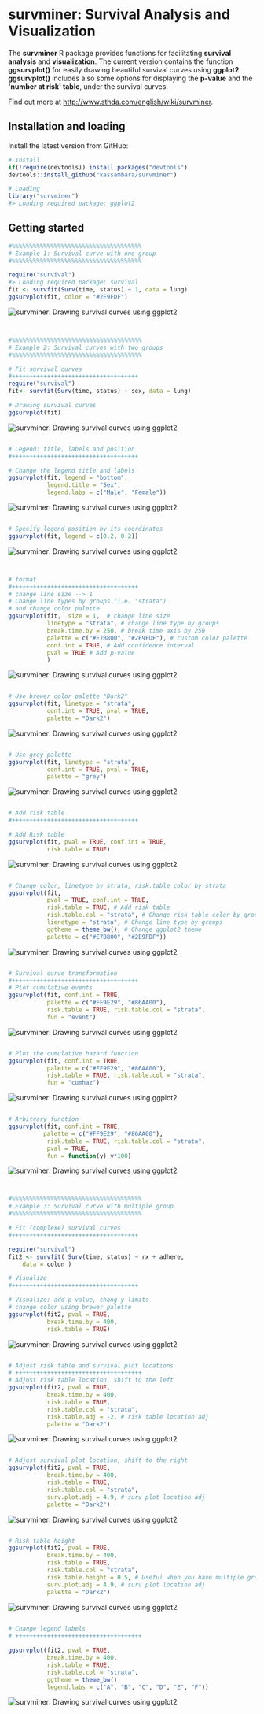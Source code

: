 <!-- README.md is generated from README.Rmd. Please edit that file -->
survminer: Survival Analysis and Visualization
==============================================

The **survminer** R package provides functions for facilitating **survival analysis** and **visualization**. The current version contains the function **ggsurvplot()** for easily drawing beautiful survival curves using **ggplot2**. **ggsurvplot()** includes also some options for displaying the **p-value** and the **'number at risk' table**, under the survival curves.

Find out more at <http://www.sthda.com/english/wiki/survminer>.

Installation and loading
------------------------

Install the latest version from GitHub:

``` r
# Install
if(!require(devtools)) install.packages("devtools")
devtools::install_github("kassambara/survminer")
```

``` r
# Loading
library("survminer")
#> Loading required package: ggplot2
```

Getting started
---------------

``` r
#%%%%%%%%%%%%%%%%%%%%%%%%%%%%%%%%%%%%%
# Example 1: Survival curve with one group
#%%%%%%%%%%%%%%%%%%%%%%%%%%%%%%%%%%%%%

require("survival")
#> Loading required package: survival
fit <- survfit(Surv(time, status) ~ 1, data = lung)
ggsurvplot(fit, color = "#2E9FDF")
```

![survminer: Drawing survival curves using ggplot2](README-ggplot2-survival-plot-1.png)

``` r


#%%%%%%%%%%%%%%%%%%%%%%%%%%%%%%%%%%%%%
# Example 2: Survival curves with two groups
#%%%%%%%%%%%%%%%%%%%%%%%%%%%%%%%%%%%%%

# Fit survival curves
#++++++++++++++++++++++++++++++++++++
require("survival")
fit<- survfit(Surv(time, status) ~ sex, data = lung)

# Drawing survival curves
ggsurvplot(fit)
```

![survminer: Drawing survival curves using ggplot2](README-ggplot2-survival-plot-2.png)

``` r

# Legend: title, labels and position
#++++++++++++++++++++++++++++++++++++

# Change the legend title and labels
ggsurvplot(fit, legend = "bottom", 
           legend.title = "Sex",
           legend.labs = c("Male", "Female"))
```

![survminer: Drawing survival curves using ggplot2](README-ggplot2-survival-plot-3.png)

``` r

# Specify legend position by its coordinates
ggsurvplot(fit, legend = c(0.2, 0.2))
```

![survminer: Drawing survival curves using ggplot2](README-ggplot2-survival-plot-4.png)

``` r


# format
#++++++++++++++++++++++++++++++++++++
# change line size --> 1
# Change line types by groups (i.e. "strata")
# and change color palette
ggsurvplot(fit,  size = 1,  # change line size
           linetype = "strata", # change line type by groups
           break.time.by = 250, # break time axis by 250
           palette = c("#E7B800", "#2E9FDF"), # custom color palette
           conf.int = TRUE, # Add confidence interval
           pval = TRUE # Add p-value
           )
```

![survminer: Drawing survival curves using ggplot2](README-ggplot2-survival-plot-5.png)

``` r

# Use brewer color palette "Dark2"
ggsurvplot(fit, linetype = "strata", 
           conf.int = TRUE, pval = TRUE,
           palette = "Dark2")
```

![survminer: Drawing survival curves using ggplot2](README-ggplot2-survival-plot-6.png)

``` r

# Use grey palette
ggsurvplot(fit, linetype = "strata", 
           conf.int = TRUE, pval = TRUE,
           palette = "grey")
```

![survminer: Drawing survival curves using ggplot2](README-ggplot2-survival-plot-7.png)

``` r

# Add risk table
#++++++++++++++++++++++++++++++++++++

# Add Risk table
ggsurvplot(fit, pval = TRUE, conf.int = TRUE,
           risk.table = TRUE)
```

![survminer: Drawing survival curves using ggplot2](README-ggplot2-survival-plot-8.png)

``` r

# Change color, linetype by strata, risk.table color by strata
ggsurvplot(fit, 
           pval = TRUE, conf.int = TRUE,
           risk.table = TRUE, # Add risk table
           risk.table.col = "strata", # Change risk table color by groups
           lienetype = "strata", # Change line type by groups
           ggtheme = theme_bw(), # Change ggplot2 theme
           palette = c("#E7B800", "#2E9FDF"))
```

![survminer: Drawing survival curves using ggplot2](README-ggplot2-survival-plot-9.png)

``` r

# Survival curve transformation
#++++++++++++++++++++++++++++++++++++
# Plot cumulative events
ggsurvplot(fit, conf.int = TRUE,
           palette = c("#FF9E29", "#86AA00"),
           risk.table = TRUE, risk.table.col = "strata",
           fun = "event")
```

![survminer: Drawing survival curves using ggplot2](README-ggplot2-survival-plot-10.png)

``` r

# Plot the cumulative hazard function
ggsurvplot(fit, conf.int = TRUE, 
           palette = c("#FF9E29", "#86AA00"),
           risk.table = TRUE, risk.table.col = "strata",
           fun = "cumhaz")
```

![survminer: Drawing survival curves using ggplot2](README-ggplot2-survival-plot-11.png)

``` r

# Arbitrary function
ggsurvplot(fit, conf.int = TRUE, 
          palette = c("#FF9E29", "#86AA00"),
           risk.table = TRUE, risk.table.col = "strata",
           pval = TRUE,
           fun = function(y) y*100)
```

![survminer: Drawing survival curves using ggplot2](README-ggplot2-survival-plot-12.png)

``` r


#%%%%%%%%%%%%%%%%%%%%%%%%%%%%%%%%%%%%%
# Example 3: Survival curve with multiple group
#%%%%%%%%%%%%%%%%%%%%%%%%%%%%%%%%%%%%%

# Fit (complexe) survival curves
#++++++++++++++++++++++++++++++++++++

require("survival")
fit2 <- survfit( Surv(time, status) ~ rx + adhere,
    data = colon )

# Visualize
#++++++++++++++++++++++++++++++++++++

# Visualize: add p-value, chang y limits
# change color using brewer palette
ggsurvplot(fit2, pval = TRUE, 
           break.time.by = 400,
           risk.table = TRUE)
```

![survminer: Drawing survival curves using ggplot2](README-ggplot2-survival-plot-13.png)

``` r

# Adjust risk table and survival plot locations 
# ++++++++++++++++++++++++++++++++++++
# Adjust risk table location, shift to the left
ggsurvplot(fit2, pval = TRUE,
           break.time.by = 400, 
           risk.table = TRUE,
           risk.table.col = "strata",
           risk.table.adj = -2, # risk table location adj
           palette = "Dark2")
```

![survminer: Drawing survival curves using ggplot2](README-ggplot2-survival-plot-14.png)

``` r

# Adjust survival plot location, shift to the right
ggsurvplot(fit2, pval = TRUE,
           break.time.by = 400, 
           risk.table = TRUE,
           risk.table.col = "strata",
           surv.plot.adj = 4.9, # surv plot location adj
           palette = "Dark2")
```

![survminer: Drawing survival curves using ggplot2](README-ggplot2-survival-plot-15.png)

``` r

# Risk table height
ggsurvplot(fit2, pval = TRUE,
           break.time.by = 400, 
           risk.table = TRUE,
           risk.table.col = "strata",
           risk.table.height = 0.5, # Useful when you have multiple groups
           surv.plot.adj = 4.9, # surv plot location adj
           palette = "Dark2")
```

![survminer: Drawing survival curves using ggplot2](README-ggplot2-survival-plot-16.png)

``` r
  
# Change legend labels
# ++++++++++++++++++++++++++++++++++++

ggsurvplot(fit2, pval = TRUE, 
           break.time.by = 400,
           risk.table = TRUE,
           risk.table.col = "strata",
           ggtheme = theme_bw(),
           legend.labs = c("A", "B", "C", "D", "E", "F"))
```

![survminer: Drawing survival curves using ggplot2](README-ggplot2-survival-plot-17.png)
